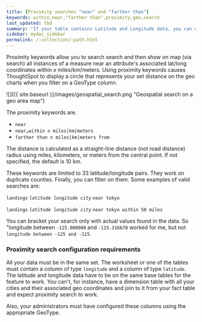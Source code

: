 ```yaml
---
title: [Proximity searches "near" and "farther than"]
keywords: within,near,"farther than",proximity,geo,search
last_updated: tbd
summary: "If your table contains Latitude and Longitude data, you can use proximity searches that find entities related to each other by location."
sidebar: mydoc_sidebar
permalink: /:collection/:path.html
---
```

Proximity keywords allow you to search search and then show on map (via search)
all instances of a measure near an attribute's associated lat/long coordinates
within _x_ miles/km/meters. Using proximity keywords causes ThoughtSpot to display a circle
that represents your set distance on the geo charts when you filter on a GeoType
column.

![]({{ site.baseurl }}/images/geospatial_search.png "Geospatial search on a geo area map")

The proximity keywords are.

-   `near`
-   `near…within n miles|km|meters`
-   `farther than n miles|km|meters from`

The distance is calculated as a straight-line distance (not road distance)
radius using miles, kilometers, or meters from the central point. If not
specified, the default is 10 km.

These keywords are limited to 33 latitude/longitude pairs. They work on
duplicate counties. Finally, you can filter on them. Some examples of valid
searches are:

`landings` _`latitude longitude city`_ `near tokyo`

`landings` _`latitude longitude city`_ `near tokyo within 50 miles`

 You can bracket your search only with actual values found in the data.  So
 "longitude between `-125.000000` and `-115.316670` worked for me, but not
 `longitude between -125 and -115`.

### Proximity search configuration requirements

All your data must be in the same set. The worksheet or one of the tables must
contain a column of type `longitude` and a column of type `latitude`. The
latitude and longitude data have to be on the same base tables for the feature
to work. You can't, for instance, have a dimension table with all your cities
and their associated geo coordinates and join to it from your fact table and
expect proximity search to work.

Also, your administrators must have configured these columns using the
appropriate GeoType.
